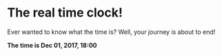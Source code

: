 # The real time clock!

Ever wanted to know what the time is? Well, your journey is about to end!

**The time is Dec 01, 2017, 18:00**